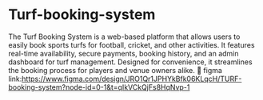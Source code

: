 # Turf-booking-system
The Turf Booking System is a web-based platform that allows users to easily book sports turfs for football, cricket, and other activities. It features real-time availability, secure payments, booking history, and an admin dashboard for turf management. Designed for convenience, it streamlines the booking process for players and venue owners alike. 🚀
figma link:https://www.figma.com/design/JRO1Qr1JPHYkBfk06KLqcH/TURF-booking-system?node-id=0-1&t=qIkVCkQjFs8HqNvp-1
